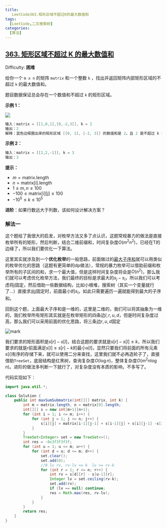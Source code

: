 ```yaml
---
title: 
   LeetCode363.矩形区域不超过K的最大数值和
tags: 
  [LeetCode,二叉搜索树]
categories:
  [算法]
---
```


## [363. 矩形区域不超过 K 的最大数值和](https://leetcode-cn.com/problems/max-sum-of-rectangle-no-larger-than-k/)

Difficulty: **困难**


给你一个 `m x n` 的矩阵 `matrix` 和一个整数 `k` ，找出并返回矩阵内部矩形区域的不超过 `k` 的最大数值和。

题目数据保证总会存在一个数值和不超过 `k` 的矩形区域。

**示例 1：**

![](https://i.loli.net/2021/04/30/Id4qFm7B1ongP8T.png)

```c
输入：matrix = [[1,0,1],[0,-2,3]], k = 2
输出：2
解释：蓝色边框圈出来的矩形区域 [[0, 1], [-2, 3]] 的数值和是 2，且 2 是不超过 k 的最大数字（k = 2）。
```

**示例 2：**

```c
输入：matrix = [[2,2,-1]], k = 3
输出：3
```

**提示：**

*   $m = \text{matrix.length}$
*   $n = \text{matrix[i].length}$
*   $1 \leq m, n \leq 100$
*   $-100 \leq \text{matrix[i][j]} \leq 100$
*   $-10^5 \leq k \leq 10^5$

**进阶**：如果行数远大于列数，该如何设计解决方案？

  
### 解法一

这个题给了我很大的启发，对枚举方法又多了点认识，这题常规暴力的做法是直接枚举所有的矩形，然后判断，结合二维前缀和，时间复杂度$O(m^2n^2)$，已经在T的边缘了，所以我们要优化一下算法。

这里其实就涉及到一个**优化枚举**的一般思路，前面做过的[最大子序和](https://imlgw.top/2019/09/01/leetcode-dong-tai-gui-hua/#53-%E6%9C%80%E5%A4%A7%E5%AD%90%E5%BA%8F%E5%92%8C)就可以用类似的枚举优化的思路（这题有更简单的dp做法），常规的暴力枚举可以借助前缀和枚举所有的子区间的和，求一个最大值，但是这样时间复杂度将会是$O(n^2)$，那么我们就可以考虑优化枚举方法，我们最终的目标是求最大的$s_j-s_i$，所以我们可以考虑将$j$固定，然后借助一些数据结构，比如小根堆，搜索树（其实一个变量就行了...）直接求出$j$固定时，前面最小的$s_i$，如此只需要遍历一遍就能得到最大的子序和。

回到这个题，上面最大子序和是一维的，这里是二维的，我们可以将其抽象为一维的，我们枚举所有矩形其实就是在枚举矩形的四条边$l,r,u,d$，但是时间复杂度过高，那么我们可以采用前面的优化思路，将三条边$r,u,d$固定

![mark](https://static.imlgw.top/blog/20210505/7nujFBoFs95s.png)

我们要求的矩形面积是$s[r]-s[l]$，结合这题的要求就是$s[r]-s[l] \leq k$，所以我们要求的就是$r$前面满足$s[l] \geq s[r]-k$的最小$s[l]$，显然只要我们将前面的所有元素$s[i]$有序的存储下来，就可以使用二分来查找，这里我们就不必再造轮子了，直接借助`TreeSet`，底层结构是红黑树，查询复杂度$O(\log{n})$，整体复杂度$O(m^2n\log{n})$。进阶的做法多判断一下就行了，对复杂度没有本质的影响，不多写了。

代码实现如下：
```java
import java.util.*;

class Solution {
    public int maxSumSubmatrix(int[][] matrix, int k) {
        int m = matrix.length, n = matrix[0].length;
        int[][] s = new int[m+1][n+1];
        for (int i = 1; i <= m; i++) {
            for (int j = 1; j <= n; j++) {
                s[i][j] = matrix[i-1][j-1] + s[i-1][j] + s[i][j-1] -s[i-1][j-1];
            }
        }
        TreeSet<Integer> set = new TreeSet<>();
        int res = -0x3f3f3f3f;
        for (int u = 1; u <= m; u++) {
            for (int d = u; d <= m; d++) {
                set.clear();
                set.add(0);
                //0 lv rv, rv-lv <= k  lv >= rv-k
                for (int r = 1; r <= n; r++) {
                    int rv = s[d][r] - s[u-1][r];
                    Integer lv = set.ceiling(rv-k);
                    set.add(rv);
                    if (lv == null) continue;
                    res = Math.max(res, rv-lv);
                }
            }
        }
        return res;
    }
}
```